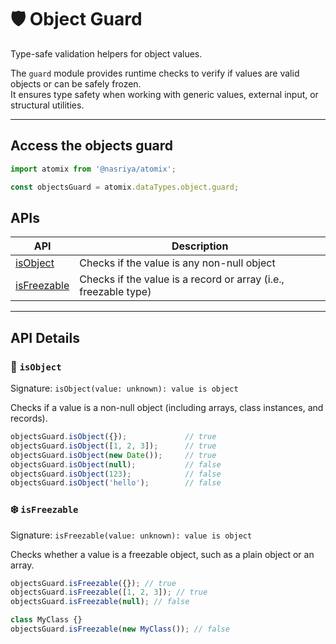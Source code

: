 # 🛡️ Object Guard  
Type-safe validation helpers for object values.

The `guard` module provides runtime checks to verify if values are valid objects or can be safely frozen.  
It ensures type safety when working with generic values, external input, or structural utilities.

---

## Access the objects guard

```ts
import atomix from '@nasriya/atomix';

const objectsGuard = atomix.dataTypes.object.guard;
```
## APIs
| API                          | Description                                                     |
| ---------------------------- | --------------------------------------------------------------- |
| [isObject](#-isobject)       | Checks if the value is any non-null object                      |
| [isFreezable](#️-isfreezable) | Checks if the value is a record or array (i.e., freezable type) |


---
## API Details

### 🧱 `isObject`
Signature: `isObject(value: unknown): value is object`

Checks if a value is a non-null object (including arrays, class instances, and records).

```ts
objectsGuard.isObject({});             // true
objectsGuard.isObject([1, 2, 3]);      // true
objectsGuard.isObject(new Date());     // true
objectsGuard.isObject(null);           // false
objectsGuard.isObject(123);            // false
objectsGuard.isObject('hello');        // false
```

### ❄️ `isFreezable`
Signature: `isFreezable(value: unknown): value is object`

Checks whether a value is a freezable object, such as a plain object or an array.

```ts
objectsGuard.isFreezable({}); // true
objectsGuard.isFreezable([1, 2, 3]); // true
objectsGuard.isFreezable(null); // false

class MyClass {}
objectsGuard.isFreezable(new MyClass()); // false
```